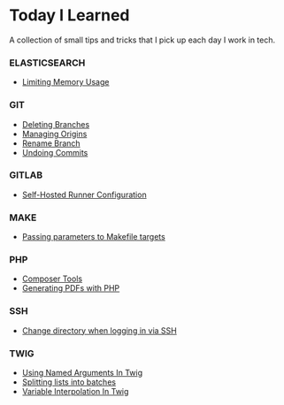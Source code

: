Today I Learned
=====

A collection of small tips and tricks that I pick up each day I work in tech.

### ELASTICSEARCH


- [Limiting Memory Usage](elasticsearch/limit-memory-usage.md)


### GIT


- [Deleting Branches](git/delete-branch.md)
- [Managing Origins](git/manage-origins.md)
- [Rename Branch](git/rename-branch.md)
- [Undoing Commits](git/undo-commit.md)


### GITLAB


- [Self-Hosted Runner Configuration](gitlab/runner-config.md)


### MAKE


- [Passing parameters to Makefile targets](make/makefile-parameters.md)


### PHP


- [Composer Tools](php/composer-tools.md)
- [Generating PDFs with PHP](php/pdf-generation.md)


### SSH


- [Change directory when logging in via SSH](ssh/cd-on-login.md)


### TWIG


- [Using Named Arguments In Twig](twig/named-arguments.md)
- [Splitting lists into batches](twig/splitting-lists-into-batches.md)
- [Variable Interpolation In Twig](twig/variable-interpolation.md)
